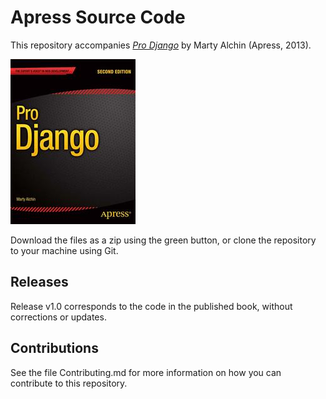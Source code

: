 # Apress Source Code

This repository accompanies [*Pro Django*](http://www.apress.com/9781430258094) by Marty Alchin (Apress, 2013).

![Cover image](9781430258094.jpg)

Download the files as a zip using the green button, or clone the repository to your machine using Git.

## Releases

Release v1.0 corresponds to the code in the published book, without corrections or updates.

## Contributions

See the file Contributing.md for more information on how you can contribute to this repository.
